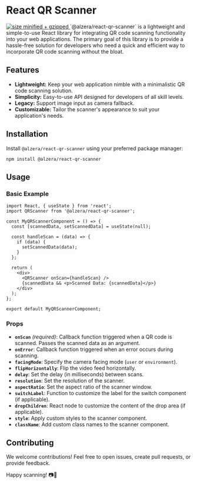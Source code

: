 
# React QR Scanner
<a href="https://bundlephobia.com/package/@alzera/react-qr-scanner">
	<img src="https://badgen.net/bundlephobia/minzip/@alzera/react-qr-scanner" alt="size minified + gzipped">
</a>
`@alzera/react-qr-scanner` is a lightweight and simple-to-use React library for integrating QR code scanning functionality into your web applications. The primary goal of this library is to provide a hassle-free solution for developers who need a quick and efficient way to incorporate QR code scanning without the bloat.

## Features

-   **Lightweight:** Keep your web application nimble with a minimalistic QR code scanning solution.
-   **Simplicity:** Easy-to-use API designed for developers of all skill levels.
-   **Legacy:** Support image input as camera fallback.
-   **Customizable:** Tailor the scanner's appearance to suit your application's needs.

## Installation

Install `@alzera/react-qr-scanner` using your preferred package manager:

    npm install @alzera/react-qr-scanner

## Usage

### Basic Example

    import React, { useState } from 'react';
    import QRScanner from '@alzera/react-qr-scanner';
    
    const MyQRScannerComponent = () => {
      const [scannedData, setScannedData] = useState(null);
    
      const handleScan = (data) => {
        if (data) {
          setScannedData(data);
        }
      };
    
      return (
        <div>
          <QRScanner onScan={handleScan} />
          {scannedData && <p>Scanned Data: {scannedData}</p>}
        </div>
      );
    };
    
    export default MyQRScannerComponent;

### Props

-   **`onScan`** _(required)_: Callback function triggered when a QR code is scanned. Passes the scanned data as an argument.
-   **`onError`**: Callback function triggered when an error occurs during scanning.
-   **`facingMode`**: Specify the camera facing mode (`user` or `environment`).
-   **`flipHorizontally`**: Flip the video feed horizontally.
-   **`delay`**: Set the delay (in milliseconds) between scans.
-   **`resolution`**: Set the resolution of the scanner.
-   **`aspectRatio`**: Set the aspect ratio of the scanner window.
-   **`switchLabel`**: Function to customize the label for the switch component (if applicable).
-   **`dropChildren`**: React node to customize the content of the drop area (if applicable).
-   **`style`**: Apply custom styles to the scanner component.
-   **`className`**: Add custom class names to the scanner component.

## Contributing

We welcome contributions! Feel free to open issues, create pull requests, or provide feedback.

Happy scanning! 📷🚀